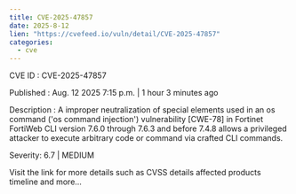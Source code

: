 ```yaml
--- 
title: CVE-2025-47857
date: 2025-8-12
lien: "https://cvefeed.io/vuln/detail/CVE-2025-47857"
categories:
  - cve
---
```


CVE ID : CVE-2025-47857

Published :  Aug. 12
2025
7:15 p.m. | 1 hour
3 minutes ago

Description : A improper neutralization of special elements used in an os command ('os command injection') vulnerability [CWE-78] in Fortinet FortiWeb CLI version 7.6.0 through 7.6.3 and before 7.4.8 allows a privileged attacker to execute arbitrary code or command via crafted CLI commands.

Severity: 6.7 | MEDIUM

Visit the link for more details
such as CVSS details
affected products
timeline
and more...
